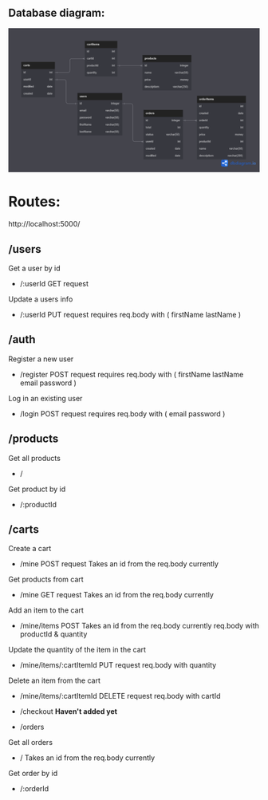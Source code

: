## Database diagram:

![Database diagram](https://github.com/owka54/PERN-ecommerce/blob/master/api/resources/db.png)

# Routes:

http://localhost:5000/

## /users
Get a user by id
- /:userId
GET request

Update a users info
- /:userId
PUT request
requires req.body with (
    firstName
    lastName
)

## /auth
Register a new user
- /register
POST request
requires req.body with (
    firstName
    lastName
    email
    password
)

Log in an existing user
- /login
POST request
requires req.body with (
    email
    password
)

## /products

Get all products
- /

Get product by id
- /:productId

## /carts

Create a cart
- /mine
POST request
Takes an id from the req.body currently

Get products from cart
- /mine
GET request
Takes an id from the req.body currently

Add an item to the cart
- /mine/items
POST
Takes an id from the req.body currently
req.body with productId & quantity

Update the quantity of the item in the cart
- /mine/items/:cartItemId
PUT request
req.body with quantity

Delete an item from the cart
- /mine/items/:cartItemId
DELETE request
req.body with cartId

- /checkout
**Haven't added yet**

* /orders

Get all orders
- /
Takes an id from the req.body currently

Get order by id
- /:orderId